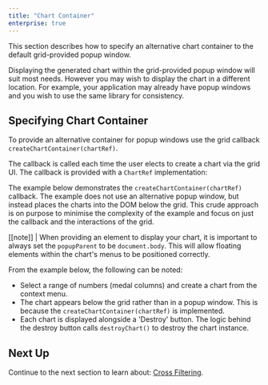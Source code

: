 ```yaml
---
title: "Chart Container"
enterprise: true
---
```


This section describes how to specify an alternative chart container to the default grid-provided popup window.


Displaying the generated chart within the grid-provided popup window will suit most needs. However you may wish to display the chart in a different location. For example, your application may already have popup windows and you wish to use the same library for consistency.

## Specifying Chart Container

To provide an alternative container for popup windows use the grid callback `createChartContainer(chartRef)`.

<api-documentation source='grid-callbacks/callbacks.json' section='charts' names='["createChartContainer"]'></api-documentation>

The callback is called each time the user elects to create a chart via the grid UI. The callback is provided with a `ChartRef` implementation:

<interface-documentation interfaceName='ChartRef' ></interface-documentation>

The example below demonstrates the `createChartContainer(chartRef)` callback. The example does not use an alternative popup window, but instead places the charts into the DOM below the grid. This crude approach is on purpose to minimise the complexity of the example and focus on just the callback and the interactions of the grid.


[[note]]
| When providing an element to display your chart, it is important to always set the `popupParent` to be `document.body`. This will allow floating elements within the chart's menus to be positioned correctly.

From the example below, the following can be noted:

- Select a range of numbers (medal columns) and create a chart from the context menu.
- The chart appears below the grid rather than in a popup window. This is because the `createChartContainer(chartRef)` is implemented.
- Each chart is displayed alongside a 'Destroy' button. The logic behind the destroy button calls `destroyChart()` to destroy the chart instance.

<grid-example title='Provided Container' name='provided-container' type='generated' options='{ "exampleHeight": 750, "enterprise": true }'></grid-example>

## Next Up

Continue to the next section to learn about: [Cross Filtering](/integrated-charts-cross-filtering/).

